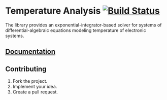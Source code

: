 # Temperature Analysis [![Build Status][travis-svg]][travis-url]

The library provides an exponential-integrator-based solver for systems of
differential-algebraic equations modeling temperature of electronic systems.

## [Documentation][docs]

## Contributing

1. Fork the project.
2. Implement your idea.
3. Create a pull request.

[travis-svg]: https://travis-ci.org/stainless-steel/tempan.svg?branch=master
[travis-url]: https://travis-ci.org/stainless-steel/tempan
[docs]: https://stainless-steel.github.io/tempan
